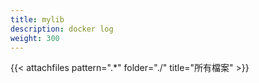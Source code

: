 ```yaml
---
title: mylib
description: docker log
weight: 300
---
```


{{< attachfiles pattern=".*"  folder="./" title="所有檔案" >}}